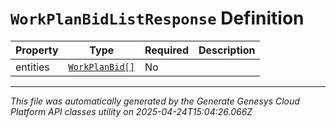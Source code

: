 # `WorkPlanBidListResponse` Definition

| Property | Type | Required | Description |
|----------|------|----------|-------------|
| entities | [`WorkPlanBid[]`](workplanbid-definition.md) | No |  |

---

*This file was automatically generated by the Generate Genesys Cloud Platform API classes utility on 2025-04-24T15:04:26.066Z*